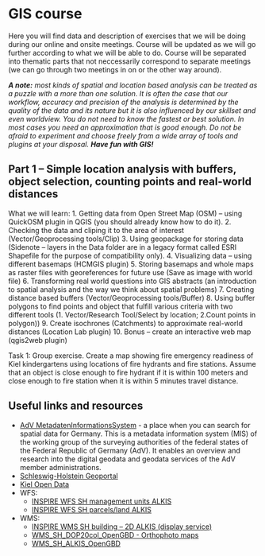 # GIS course
Here you will find data and description of exercises that we will be doing during our online and onsite meetings. Course will be updated as we will go further according to what we will be able to do. Course will be separated into thematic parts that not neccessarily correspond to separate meetings (we can go through two meetings in on or the other way around).

***A note:** most kinds of spatial and location based analysis can be treated as a puzzle with a more than one solution. It is often the case that our workflow, accuracy and precision of the analysis is determined by the quality of the data and its nature but it is also influenced by our skillset and even worldview. You do not need to know the fastest or best solution. In most cases you need an approximation that is good enough. Do not be afraid to experiment and choose freely from a wide array of tools and plugins at your disposal. **Have fun with GIS!***

## Part 1 – Simple location analysis with buffers, object selection, counting points and real-world distances
What we will learn:
    1. Getting data from Open Street Map (OSM) – using QuickOSM plugin in QGIS (you should already know how to do it).
    2. Checking the data and cliping it to the area of interest (Vector/Geoprocessing tools/Clip)
    3. Using geopackage for storing data (Sidenote – layers in the Data folder are in a legacy format called ESRI Shapefile for the purpose of compatibility only). 
    4. Visualizing data – using different basemaps (HCMGIS plugin)
    5. Storing basemaps and whole maps as raster files with georeferences for future use (Save as image with world file)
    6. Transforming real world questions into GIS abstracts (an introduction to spatial analysis and the way we think about spatial problems)
    7. Creating distance based buffers (Vector/Geoprocessing tools/Buffer)
    8. Using buffer polygons to find points and object that fulfill various criteria with two different tools (1. Vector/Research Tool/Select by location; 2.Count points in polygon))
    9. Create isochrones (Catchments) to approximate real-world distances (Location Lab plugin)
    10. Bonus – create an interactive web map (qgis2web plugin)

Task 1: Group exercise. Create a map showing fire emergency readiness of Kiel kindergartens using locations of fire  hydrants and fire stations. Assume that an object is close enough to fire hydrant if it is within 100 meters and close enough to fire station when it is within 5 minutes travel distance.  


## Useful links and resources

* [AdV MetadatenInformationsSystem](https://advmis.geodatenzentrum.de/startseite) - a place when you can search for spatial data for Germany. This is a metadata information system (MIS) of the working group of the surveying authorities of the federal states of the Federal Republic of Germany (AdV). It enables an overview and research into the digital geodata and geodata services of the AdV member administrations.
* [Schleswig-Holstein Geoportal](https://www.gdi-sh.de/gdish/DE/Geoportal/geoportal_node.html)
* [Kiel Open Data](https://www.kiel.de/de/kiel_zukunft/statistik_kieler_zahlen/open_data/index.php)
* WFS:
  * [INSPIRE WFS SH management units ALKIS](https://advmis.geodatenzentrum.de/trefferanzeige?docuuid=8626da70-c59c-4139-abbe-0b638f9713ad)
  * [INSPIRE WFS SH parcels/land ALKIS](https://advmis.geodatenzentrum.de/trefferanzeige?docuuid=defbc2f3-52f0-4b0e-a196-908d678086b3)
* WMS:
  * [INSPIRE WMS SH building – 2D ALKIS (display service)](https://advmis.geodatenzentrum.de/trefferanzeige?docuuid=775c9ae4-13e4-49a2-a86b-97bb9b3d4b5a)
  * [WMS_SH_DOP20col_OpenGBD - Orthophoto maps](https://advmis.geodatenzentrum.de/trefferanzeige?docuuid=2e38287e-5ccc-4562-a279-ae45060a5585)
  * [WMS_SH_ALKIS_OpenGBD](https://advmis.geodatenzentrum.de/trefferanzeige?docuuid=560b0d3d-008a-4ded-ae7b-97880c7eefd8)

